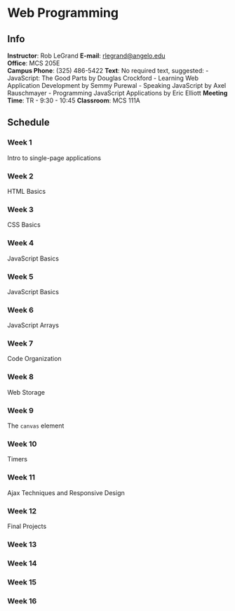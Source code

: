 # Web Programming

## Info
__Instructor__: Rob LeGrand
__E-mail__: rlegrand@angelo.edu  
__Office__: MCS 205E  
__Campus Phone__: (325) 486-5422
__Text__: No required text, suggested:
	- JavaScript: The Good Parts by Douglas Crockford
	- Learning Web Application Development by Semmy Purewal
	- Speaking JavaScript by Axel Rauschmayer
	- Programming JavaScript Applications by Eric Elliott
__Meeting Time__: TR - 9:30 - 10:45
__Classroom__: MCS 111A

## Schedule
### Week 1
Intro to single-page applications

### Week 2
HTML Basics

### Week 3
CSS Basics

### Week 4
JavaScript Basics

### Week 5
JavaScript Basics

### Week 6
JavaScript Arrays

### Week 7
Code Organization

### Week 8
Web Storage

### Week 9
The `canvas` element

### Week 10
Timers

### Week 11
Ajax Techniques and Responsive Design

### Week 12
Final Projects

### Week 13


### Week 14


### Week 15


### Week 16

